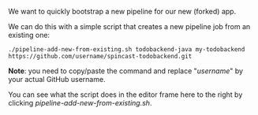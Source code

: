 We want to quickly bootstrap a new pipeline for our new (forked) app.

We can do this with a simple script that creates a new pipeline job from an existing one:

``./pipeline-add-new-from-existing.sh todobackend-java my-todobackend https://github.com/username/spincast-todobackend.git``

**Note**: you need to copy/paste the command and replace "*username*" by your actual GitHub username. 

You can see what the script does in the editor frame here to the right by clicking *pipeline-add-new-from-existing.sh*.
